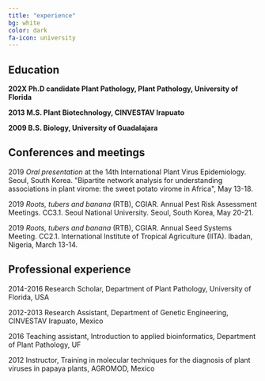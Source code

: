 ```yaml
---
title: "experience"
bg: white
color: dark
fa-icon: university
---
```

## Education
**202X Ph.D candidate Plant Pathology, Plant Pathology, University of Florida**

**2013 M.S. Plant Biotechnology, CINVESTAV Irapuato**

**2009 B.S. Biology, University of Guadalajara**

## Conferences and meetings
2019 *Oral presentation* at the 14th International Plant Virus Epidemiology. Seoul, South Korea. "Bipartite network analysis for understanding associations in plant virome: the sweet potato virome in Africa", May 13-18.

2019 *Roots, tubers and banana* (RTB), CGIAR. Annual Pest Risk Assessment Meetings. CC3.1. Seoul National
University. Seoul, South Korea, May 20-21.

2019 *Roots, tubers and banana* (RTB), CGIAR. Annual Seed Systems Meeting. CC2.1. International Institute of Tropical Agriculture
(IITA). Ibadan, Nigeria, March 13-14.

## Professional experience
2014-2016 Research Scholar, Department of Plant Pathology, University of Florida, USA  

2012-2013 Research Assistant, Department of Genetic Engineering, CINVESTAV Irapuato, Mexico  

2016 Teaching assistant, Introduction to applied bioinformatics, Department of Plant Pathology, UF

2012 Instructor, Training in molecular techniques for the diagnosis of plant viruses in papaya plants, AGROMOD, Mexico
